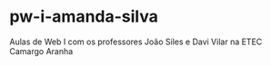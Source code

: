 # pw-i-amanda-silva
Aulas de Web I com os professores João Siles e Davi Vilar na ETEC Camargo Aranha
